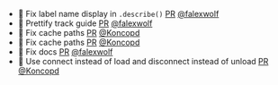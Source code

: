 - 🐛 Fix label name display in `.describe()` [PR](https://github.com/laminlabs/lamindb/pull/2006) [@falexwolf](https://github.com/falexwolf)
- 📝 Prettify track guide [PR](https://github.com/laminlabs/lamindb/pull/2003) [@falexwolf](https://github.com/falexwolf)
- 🐛 Fix cache paths [PR](https://github.com/laminlabs/lamindb/pull/2000) [@Koncopd](https://github.com/Koncopd)
- 🐛 Fix cache paths [PR](https://github.com/laminlabs/lamindb-setup/pull/874) [@Koncopd](https://github.com/Koncopd)
- 📝 Fix docs [PR](https://github.com/laminlabs/lamindb/pull/1999) [@falexwolf](https://github.com/falexwolf)
- 🐛 Use connect instead of load and disconnect instead of unload [PR](https://github.com/laminlabs/lamindb-setup/pull/873) [@Koncopd](https://github.com/Koncopd)
